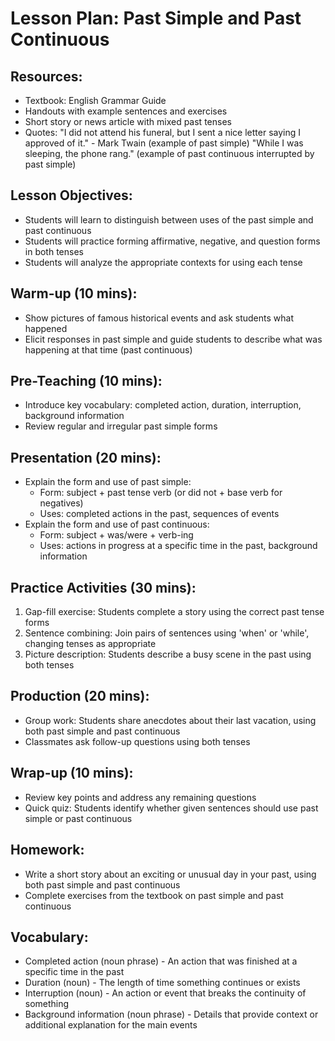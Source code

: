 # Lesson Plan: Past Simple and Past Continuous

## Resources:
- Textbook: English Grammar Guide
- Handouts with example sentences and exercises
- Short story or news article with mixed past tenses
- Quotes:
    "I did not attend his funeral, but I sent a nice letter saying I approved of it." - Mark Twain (example of past simple)
    "While I was sleeping, the phone rang." (example of past continuous interrupted by past simple)

## Lesson Objectives:
- Students will learn to distinguish between uses of the past simple and past continuous
- Students will practice forming affirmative, negative, and question forms in both tenses
- Students will analyze the appropriate contexts for using each tense

## Warm-up (10 mins):
- Show pictures of famous historical events and ask students what happened
- Elicit responses in past simple and guide students to describe what was happening at that time (past continuous)

## Pre-Teaching (10 mins):
- Introduce key vocabulary: completed action, duration, interruption, background information
- Review regular and irregular past simple forms

## Presentation (20 mins):
- Explain the form and use of past simple:
  * Form: subject + past tense verb (or did not + base verb for negatives)
  * Uses: completed actions in the past, sequences of events
- Explain the form and use of past continuous:
  * Form: subject + was/were + verb-ing
  * Uses: actions in progress at a specific time in the past, background information

## Practice Activities (30 mins):
1. Gap-fill exercise: Students complete a story using the correct past tense forms
2. Sentence combining: Join pairs of sentences using 'when' or 'while', changing tenses as appropriate
3. Picture description: Students describe a busy scene in the past using both tenses

## Production (20 mins):
- Group work: Students share anecdotes about their last vacation, using both past simple and past continuous
- Classmates ask follow-up questions using both tenses

## Wrap-up (10 mins):
- Review key points and address any remaining questions
- Quick quiz: Students identify whether given sentences should use past simple or past continuous

## Homework:
- Write a short story about an exciting or unusual day in your past, using both past simple and past continuous
- Complete exercises from the textbook on past simple and past continuous

## Vocabulary:
- Completed action (noun phrase) - An action that was finished at a specific time in the past
- Duration (noun) - The length of time something continues or exists
- Interruption (noun) - An action or event that breaks the continuity of something
- Background information (noun phrase) - Details that provide context or additional explanation for the main events